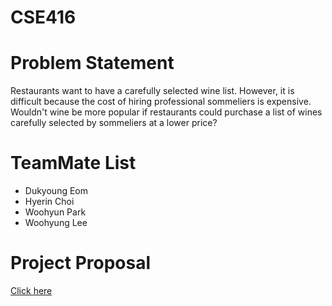 # CSE416
# Problem Statement
Restaurants want to have a carefully selected wine list. However, it is difficult because the cost of hiring professional sommeliers is expensive.
Wouldn't wine be more popular if restaurants could purchase a list of wines carefully selected by sommeliers at a lower price?
# TeamMate List
- Dukyoung Eom
- Hyerin Choi
- Woohyun Park
- Woohyung Lee
# Project Proposal 
[Click here](https://www.notion.so/podo-dc94e6d2f017482ca798316a998613db)
